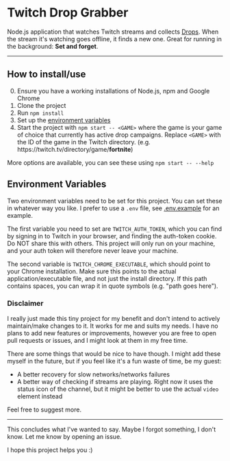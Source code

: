 # Twitch Drop Grabber

Node.js application that watches Twitch streams and collects [Drops](https://help.twitch.tv/s/article/mission-based-drops?language=en_US). 
When the stream it's watching goes offline, it finds a new one. Great for running in the background: **Set and forget**.

----

## How to install/use

0. Ensure you have a working installations of Node.js, npm and Google Chrome
1. Clone the project
2. Run `npm install`
3. Set up the [environment variables](#environment-variables)
4. Start the project with `npm start -- <GAME>` where the game is your game of choice that currently has active drop campaigns.
Replace `<GAME>` with the ID of the game in the Twitch directory. (e.g. https\:\/\/twitch.tv\/directory\/game\/**fortnite**)
   
More options are available, you can see these using `npm start -- --help`
   
## Environment Variables

Two environment variables need to be set for this project. You can set these in whatever way you like. 
I prefer to use a `.env` file, see [.env.example](/.env.example) for an example.

The first variable you need to set are `TWITCH_AUTH_TOKEN`, which you can find by signing in to Twitch in your browser, and finding the auth-token cookie. 
Do NOT share this with others. This project will only run on your machine, and your auth token will therefore never leave your machine.

The second variable is `TWITCH_CHROME_EXECUTABLE`, which should point to your Chrome installation. 
Make sure this points to the actual application/executable file, and not just the install directory.
If this path contains spaces, you can wrap it in quote symbols (e.g. "path goes here").

### Disclaimer

I really just made this tiny project for my benefit and don't intend to actively maintain/make changes to it. 
It works for me and suits my needs. 
I have no plans to add new features or improvements, however you are free to open pull requests or issues, and I might look at them in my free time.

There are some things that would be nice to have though. 
I might add these myself in the future, but if you feel like it's a fun waste of time, be my guest:
* A better recovery for slow networks/networks failures
* A better way of checking if streams are playing. Right now it uses the status icon of the channel, but it might be better to use the actual `video` element instead

Feel free to suggest more.

----

This concludes what I've wanted to say. Maybe I forgot something, I don't know. Let me know by opening an issue. 

I hope this project helps you :)